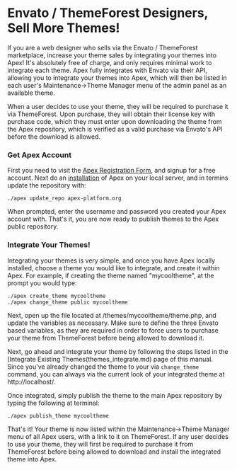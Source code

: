 
# Envato / ThemeForest Designers, Sell More Themes!

If you are a web designer who sells via the Envato / ThemeForest marketplace, increase your theme sales by
integrating your themes into Apex!  It's absolutely free of charge, and only requires minimal work to
integrate each theme.  Apex fully integrates with Envato via their API, allowing you to integrate your themes
into Apex, which will then be listed in each user's Maintenance->Theme Manager menu of the admin panel as an
available theme.

When a user decides to use your theme, they will be required to purchase it via ThemeForest.  Upon purchase,
they will obtain their license key with purchase code, which they must enter upon downloading the theme from
the Apex repository, which is verified as a valid purchase via Envato's API before the download is allowed.

### Get Apex Account

First you need to visit the [Apex Registration Form](https://apex-platform.org/register), and signup for a free account.  Next do an 
[installation](install.md) of Apex on your local server, and in termins update the repository with:

`./apex update_repo apex-platform.org`

When prompted, enter the username and password you created your Apex account with.  That's it, you are now ready to 
publish themes to the Apex public repository.


### Integrate Your Themes!

Integrating your themes is very simple, and once you have Apex locally installed, choose a theme you would like to integrate, and create it within Apex. For example, if
creating the theme named "mycooltheme", at the prompt you would type:

~~~
./apex create_theme mycooltheme
./apex change_theme public mycooltheme
~~~

Next, open up the file located at /themes/mycooltheme/theme.php, and update the variables as necessary.  Make
sure to define the three Envato based variables, as they are required in order to force users to purchase your
theme from ThemeForest before being allowed to download it.

Next, go ahead and integrate your theme by following the steps listed in the [Integrate Existing
Themes(themes_integrate.md) page of this manual.  Since you've already changed the theme to your via
`change_theme` command, you can always via the current look of your integrated theme at http://localhost/.

Once integrated, simply publish the theme to the main Apex repository by typing the following at terminal:

`./apex publish_theme mycooltheme`

That's it!  Your theme is now listed within the Maintenance->Theme Manager menu of all Apex users, with a link
to it on ThemeForest.  If any user decides to use your theme, they will first be required to purchase it from
ThemeForest before being allowed to download and install the integrated theme into Apex.


